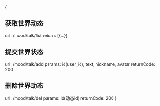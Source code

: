 {
  ## 获取世界动态
  url: /mood/talk/list
  return: [{...}]
  
  ## 提交世界状态
  url: /mood/talk/add
  params: id(user_id), text, nickname, avatar
  returnCode: 200

  ## 删除世界动态
  url: /mood/talk/del
  params: id(动态id)
  returnCode: 200
}


